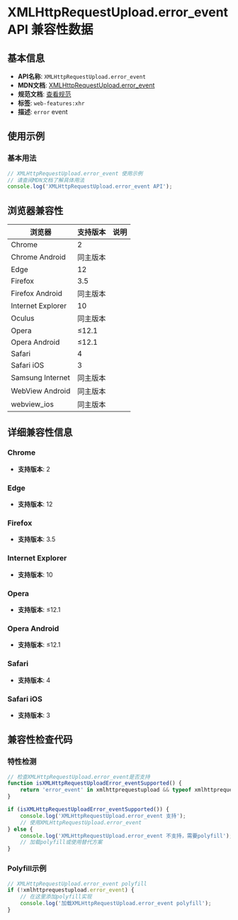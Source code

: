 # XMLHttpRequestUpload.error_event API 兼容性数据

## 基本信息

- **API名称**: `XMLHttpRequestUpload.error_event`
- **MDN文档**: [XMLHttpRequestUpload.error_event](https://developer.mozilla.org/docs/Web/API/XMLHttpRequestEventTarget/error_event)
- **规范文档**: [查看规范](https://xhr.spec.whatwg.org/#event-xhr-error,https://xhr.spec.whatwg.org/#handler-xhr-onerror)
- **标签**: `web-features:xhr`
- **描述**: `error` event

## 使用示例

### 基本用法

```javascript
// XMLHttpRequestUpload.error_event 使用示例
// 请查阅MDN文档了解具体用法
console.log('XMLHttpRequestUpload.error_event API');
```

## 浏览器兼容性

| 浏览器 | 支持版本 | 说明 |
|--------|----------|------|
| Chrome | 2 |  |
| Chrome Android | 同主版本 |  |
| Edge | 12 |  |
| Firefox | 3.5 |  |
| Firefox Android | 同主版本 |  |
| Internet Explorer | 10 |  |
| Oculus | 同主版本 |  |
| Opera | ≤12.1 |  |
| Opera Android | ≤12.1 |  |
| Safari | 4 |  |
| Safari iOS | 3 |  |
| Samsung Internet | 同主版本 |  |
| WebView Android | 同主版本 |  |
| webview_ios | 同主版本 |  |

## 详细兼容性信息

### Chrome

- **支持版本**: 2

### Edge

- **支持版本**: 12

### Firefox

- **支持版本**: 3.5

### Internet Explorer

- **支持版本**: 10

### Opera

- **支持版本**: ≤12.1

### Opera Android

- **支持版本**: ≤12.1

### Safari

- **支持版本**: 4

### Safari iOS

- **支持版本**: 3

## 兼容性检查代码

### 特性检测

```javascript
// 检查XMLHttpRequestUpload.error_event是否支持
function isXMLHttpRequestUploadError_eventSupported() {
    return 'error_event' in xmlhttprequestupload && typeof xmlhttprequestupload.error_event === 'function';
}

if (isXMLHttpRequestUploadError_eventSupported()) {
    console.log('XMLHttpRequestUpload.error_event 支持');
    // 使用XMLHttpRequestUpload.error_event
} else {
    console.log('XMLHttpRequestUpload.error_event 不支持，需要polyfill');
    // 加载polyfill或使用替代方案
}
```

### Polyfill示例

```javascript
// XMLHttpRequestUpload.error_event polyfill
if (!xmlhttprequestupload.error_event) {
    // 在这里添加polyfill实现
    console.log('加载XMLHttpRequestUpload.error_event polyfill');
}
```

